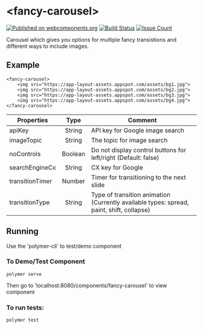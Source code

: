 # \<fancy-carousel\>

[![Published on webcomponents.org](https://img.shields.io/badge/webcomponents.org-published-blue.svg)](https://beta.webcomponents.org/element/annsonn/fancy-carousel)
[![Build Status](https://travis-ci.org/annsonn/fancy-carousel.png?branch=master)](https://travis-ci.org/annsonn/fancy-carousel)
[![Issue Count](https://codeclimate.com/github/annsonn/fancy-carousel/badges/issue_count.svg)](https://codeclimate.com/github/annsonn/fancy-carousel)

Carousel which gives you options for multiple fancy transistions and different ways to include images.

## Example

```
<fancy-carousel>
    <img src="https://app-layout-assets.appspot.com/assets/bg1.jpg">
    <img src="https://app-layout-assets.appspot.com/assets/bg2.jpg">
    <img src="https://app-layout-assets.appspot.com/assets/bg3.jpg">
    <img src="https://app-layout-assets.appspot.com/assets/bg4.jpg">
</fancy-carousel>
```

| Properties      | Type    | Comment                                                                                  |
| --------------- |:-------:| ---------------------------------------------------------------------------------------- |
| apiKey          | String  | API key for Google image search                                                          |
| imageTopic      | String  | The topic for image search                                                               |
| noControls      | Boolean | Do not display control buttons for left/right (Default: false)                           |
| searchEngineCx  | String  | CX key for Google                                                                        |
| transitionTimer | Number  | Timer for transitioning to the next slide                                                |
| transitionType  | String  | Type of transition animation (Currently available types: spread, paint, shift, collapse) |


## Running 
Use the 'polymer-cli' to test/demo component

### To Demo/Test Component
```
polymer serve
```
Then go to 'localhost:8080/components/fancy-carousel' to view component

### To run tests:
```
polymer test
```
